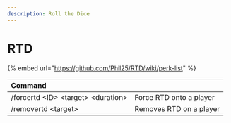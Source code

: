 ```yaml
---
description: Roll the Dice
---
```


# RTD

{% embed url="https://github.com/Phil25/RTD/wiki/perk-list" %}

| Command |  |
| :--- | :--- |
| /forcertd &lt;ID&gt; &lt;target&gt; &lt;duration&gt; | Force RTD onto a player |
| /removertd &lt;target&gt; | Removes RTD on a player |



